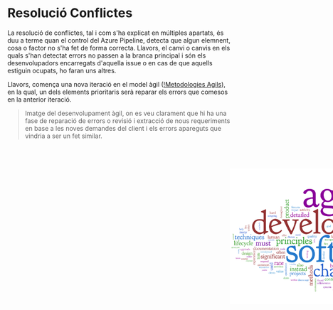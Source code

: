 <!-- TITLE: Resolucio Conflictes -->
<!-- SUBTITLE: A quick summary of Resolucio Conflictes -->

# Resolució Conflictes

La resolució de conflictes, tal i com s'ha explicat en múltiples apartats, és duu a terme quan el control del Azure Pipeline, detecta que algun elemnent, cosa o factor no s'ha fet de forma correcta. Llavors, el canvi o canvis en els quals s'han detectat errors no passen a la branca principal i són els desenvolupadors encarregats d'aquella issue o en cas de que aquells estiguin ocupats, ho faran uns altres.

Llavors, comença una nova iteració en el model àgil ([!Metodologies Agils](https://wiki-js-epl.herokuapp.com/visual-studio-code/tipo-proj/project-development-model#project-development-model)), en la qual, un dels elements prioritaris serà reparar els errors que comesos en la anterior iteració.

> Imatge del desenvolupament àgil, on es veu clarament que hi ha una fase de reparació de errors o revisió i extracció de nous requeriments en base a les noves demandes del client i els errors apareguts que vindria a ser un fet similar.


<html>
	<img style="margin-left:500px; margin-top:50px;" src="/uploads/agilenewera-1.png" />
</html>